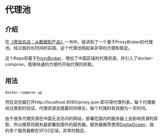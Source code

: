 代理池
============

## 介绍

在[《爬虫实战：从数据到产品》](https://item.jd.com/12575102.html)一书中，我讲到了一个基于ProxyBroker的代理池。经过我的长时间的实践，这个代理池用起来非常的方便和稳定。

这个Repo将基于[ProxyBroker](https://github.com/constverum/ProxyBroker)，增加了中国区域的代理资源。并引入了docker-compose，能够快速的方便的开始代理的抓取。

## 用法

```
docker-compose up
```

然后浏览器打开http://localhost:8080/proxy.json 即可得代理列表。每个代理都经过类型的验证，代理资源会随着时间增长。每个代理的有效期为一天时间。

由于很多代理资源在中国无法访问的网站，部署在国内的服务器上会影响资源的获取，所以推荐将服务器部署到国外的服务器。服务器推荐使用[DigitalOcean](https://m.do.co/c/4bc532e3ef94)，我的多个服务器都在SFO2区域，非常的稳定。
